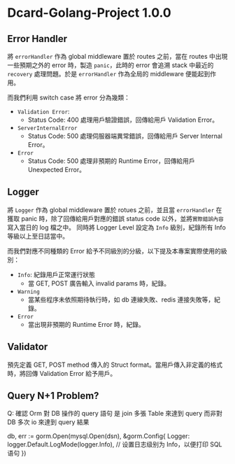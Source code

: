 # Dcard-Golang-Project 1.0.0

## Error Handler

將 `errorHandler` 作為 global middleware 置於 routes 之前，當在 routes 中出現
一些預期之外的 error 時，製造 `panic`，此時的 error 會追溯 stack 中最近的 `recovery`
處理問題。於是 `errorHandler` 作為全局的 middleware 便能起到作用。

而我們利用 switch case 將 error 分為幾類：

- `Validation Error`:
  - Status Code: 400 處理用戶驗證錯誤，回傳給用戶 Validation Error。
- `ServerInternalError`
  - Status Code: 500 處理伺服器端異常錯誤，回傳給用戶 Server Internal Error。
- `Error`
  - Status Code: 500 處理非預期的 Runtime Error，回傳給用戶 Unexpected Error。

## Logger

將 `Logger` 作為 global middleware 置於 rotues 之前，並且當 `errorHandler` 在獲取
panic 時，除了回傳給用戶對應的錯誤 status code 以外，並將`實際錯誤內容`寫入當日的 log 檔之中。
同時將 Logger Level 設定為 `Info` 級別，紀錄所有 Info 等級以上至日誌當中。

而我們對應不同種類的 Error 給予不同級別的分級，以下提及本專案實際使用的級別：

- `Info`: 紀錄用戶正常運行狀態
  - 當 GET, POST 廣告輸入 invalid params 時，紀錄。
- `Warning`
  - 當某些程序未依照期待執行時，如 db 連線失敗、redis 連接失敗等，紀錄。
- `Error`
  - 當出現非預期的 Runtime Error 時，紀錄。

## Validator

預先定義 GET, POST method 傳入的 Struct format。當用戶傳入非定義的格式時，將回傳
Validation Error 給予用戶。

## Query N+1 Problem?

Q: 確認 Orm 對 DB 操作的 query 語句 是 join 多張 Table 來達到 query
而非對 DB 多次 io 來達到 query 結果

db, err := gorm.Open(mysql.Open(dsn), &gorm.Config{
Logger: logger.Default.LogMode(logger.Info), // 设置日志级别为 Info，以便打印 SQL 语句
})
